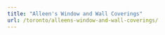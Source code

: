 ```yaml
---
title: "Alleen's Window and Wall Coverings"
url: /toronto/alleens-window-and-wall-coverings/
---
```


